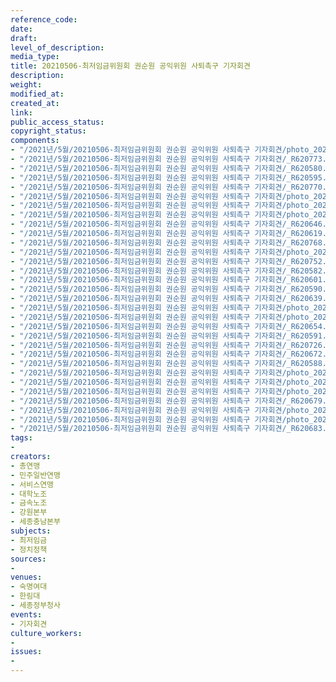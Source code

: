 ```yaml
---
reference_code: 
date: 
draft: 
level_of_description: 
media_type: 
title: 20210506-최저임금위원회 권순원 공익위원 사퇴촉구 기자회견
description: 
weight: 
modified_at: 
created_at: 
link: 
public_access_status: 
copyright_status: 
components:
- "/2021년/5월/20210506-최저임금위원회 권순원 공익위원 사퇴촉구 기자회견/photo_2021-05-06_10-57-22.jpg"
- "/2021년/5월/20210506-최저임금위원회 권순원 공익위원 사퇴촉구 기자회견/_R620773.jpg"
- "/2021년/5월/20210506-최저임금위원회 권순원 공익위원 사퇴촉구 기자회견/_R620580.jpg"
- "/2021년/5월/20210506-최저임금위원회 권순원 공익위원 사퇴촉구 기자회견/_R620595.jpg"
- "/2021년/5월/20210506-최저임금위원회 권순원 공익위원 사퇴촉구 기자회견/_R620770.jpg"
- "/2021년/5월/20210506-최저임금위원회 권순원 공익위원 사퇴촉구 기자회견/photo_2021-05-06_11-28-34.jpg"
- "/2021년/5월/20210506-최저임금위원회 권순원 공익위원 사퇴촉구 기자회견/photo_2021-05-06_10-57-27.jpg"
- "/2021년/5월/20210506-최저임금위원회 권순원 공익위원 사퇴촉구 기자회견/photo_2021-05-06_10-57-23.jpg"
- "/2021년/5월/20210506-최저임금위원회 권순원 공익위원 사퇴촉구 기자회견/_R620646.jpg"
- "/2021년/5월/20210506-최저임금위원회 권순원 공익위원 사퇴촉구 기자회견/_R620619.jpg"
- "/2021년/5월/20210506-최저임금위원회 권순원 공익위원 사퇴촉구 기자회견/_R620768.jpg"
- "/2021년/5월/20210506-최저임금위원회 권순원 공익위원 사퇴촉구 기자회견/photo_2021-05-06_10-57-20.jpg"
- "/2021년/5월/20210506-최저임금위원회 권순원 공익위원 사퇴촉구 기자회견/_R620752.jpg"
- "/2021년/5월/20210506-최저임금위원회 권순원 공익위원 사퇴촉구 기자회견/_R620582.jpg"
- "/2021년/5월/20210506-최저임금위원회 권순원 공익위원 사퇴촉구 기자회견/_R620601.jpg"
- "/2021년/5월/20210506-최저임금위원회 권순원 공익위원 사퇴촉구 기자회견/_R620590.jpg"
- "/2021년/5월/20210506-최저임금위원회 권순원 공익위원 사퇴촉구 기자회견/_R620639.jpg"
- "/2021년/5월/20210506-최저임금위원회 권순원 공익위원 사퇴촉구 기자회견/photo_2021-05-06_10-57-25.jpg"
- "/2021년/5월/20210506-최저임금위원회 권순원 공익위원 사퇴촉구 기자회견/photo_2021-05-06_10-57-24.jpg"
- "/2021년/5월/20210506-최저임금위원회 권순원 공익위원 사퇴촉구 기자회견/_R620654.jpg"
- "/2021년/5월/20210506-최저임금위원회 권순원 공익위원 사퇴촉구 기자회견/_R620591.jpg"
- "/2021년/5월/20210506-최저임금위원회 권순원 공익위원 사퇴촉구 기자회견/_R620726.jpg"
- "/2021년/5월/20210506-최저임금위원회 권순원 공익위원 사퇴촉구 기자회견/_R620672.jpg"
- "/2021년/5월/20210506-최저임금위원회 권순원 공익위원 사퇴촉구 기자회견/_R620588.jpg"
- "/2021년/5월/20210506-최저임금위원회 권순원 공익위원 사퇴촉구 기자회견/photo_2021-05-06_11-28-35 (2).jpg"
- "/2021년/5월/20210506-최저임금위원회 권순원 공익위원 사퇴촉구 기자회견/photo_2021-05-06_11-28-31.jpg"
- "/2021년/5월/20210506-최저임금위원회 권순원 공익위원 사퇴촉구 기자회견/photo_2021-05-06_11-28-33.jpg"
- "/2021년/5월/20210506-최저임금위원회 권순원 공익위원 사퇴촉구 기자회견/_R620679.jpg"
- "/2021년/5월/20210506-최저임금위원회 권순원 공익위원 사퇴촉구 기자회견/photo_2021-05-06_11-28-35.jpg"
- "/2021년/5월/20210506-최저임금위원회 권순원 공익위원 사퇴촉구 기자회견/photo_2021-05-06_10-57-26.jpg"
- "/2021년/5월/20210506-최저임금위원회 권순원 공익위원 사퇴촉구 기자회견/_R620683.jpg"
tags:
- 
creators:
- 총연맹
- 민주일반연맹
- 서비스연맹
- 대학노조
- 금속노조
- 강원본부
- 세종충남본부
subjects:
- 최저임금
- 정치정책
sources:
- 
venues:
- 숙명여대
- 한림대
- 세종정부청사
events:
- 기자회견
culture_workers:
- 
issues:
- 
---
```

